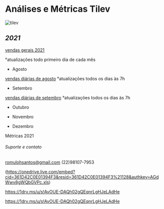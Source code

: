 # **Análises e Métricas Tilev**
![tilev](https://user-images.githubusercontent.com/81269325/131545607-2bb50e58-303b-4a83-a6cd-14774b6a85f7.jpg)



## **_2021_**


[vendas gerais 2021](https://1drv.ms/x/s!AvOUE-DAQh02gQUaf7lt02gGH4oG)

°atualizações todo primeiro dia de cada mês


* Agosto

[vendas diárias de agosto](https://github.com/hsromulo/tilev/files/7091820/agosto.xlsx)
°atualizações todos os dias às 7h



* Setembro


[vendas diárias de setembro](https://github.com/hsromulo/tilev/files/7091872/setembro.xlsx)
°atualizações todos os dias às 7h


* Outubro

* Novembro

* Dezembro









Métricas 2021


###### Suporte e contato

romulohsantos@gmail.com (22)98107-7953

(https://onedrive.live.com/embed?cid=361D42C0E01394F3&resid=361D42C0E01394F3%21128&authkey=AGdWwv8gWQbGVPc.xls)


https://1drv.ms/u/s!AvOUE-DAQh02gQEqnrLgHJeLAdHe

https://1drv.ms/u/s!AvOUE-DAQh02gQEqnrLgHJeLAdHe


